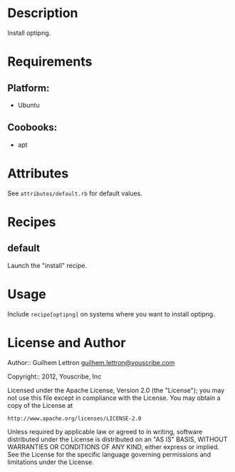 Description
===========

Install optipng.

Requirements
============

## Platform:

* Ubuntu

## Coobooks:

* apt

Attributes
==========

See `attributes/default.rb` for default values.

Recipes
=======

default
-------

Launch the "install" recipe.

Usage
=====

Include `recipe[optipng]` on systems where you want to install optipng.

License and Author
==================

Author:: Guilhem Lettron <guilhem.lettron@youscribe.com>

Copyright:: 2012, Youscribe, Inc

Licensed under the Apache License, Version 2.0 (the "License");
you may not use this file except in compliance with the License.
You may obtain a copy of the License at

    http://www.apache.org/licenses/LICENSE-2.0

Unless required by applicable law or agreed to in writing, software
distributed under the License is distributed on an "AS IS" BASIS,
WITHOUT WARRANTIES OR CONDITIONS OF ANY KIND, either express or implied.
See the License for the specific language governing permissions and
limitations under the License.
